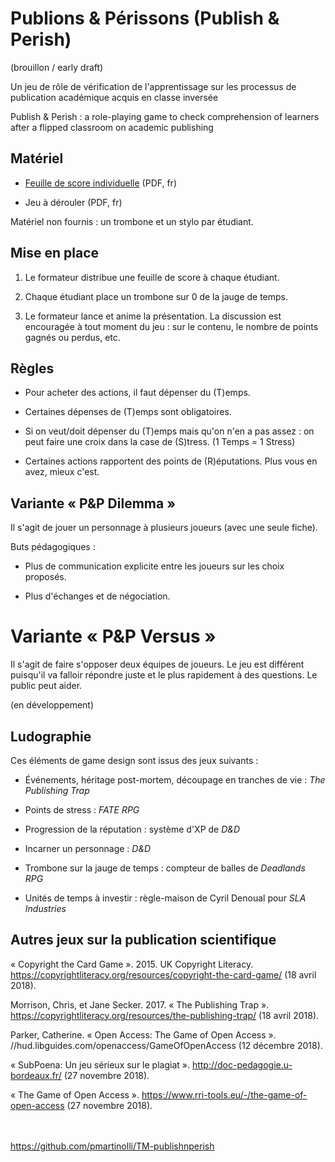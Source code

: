 # Publions &amp; Périssons (Publish &amp; Perish)

(brouillon / early draft)

Un jeu de rôle de vérification de l'apprentissage sur les processus de publication académique acquis en classe inversée

Publish &amp; Perish : a role-playing game to check comprehension of learners after a flipped classroom on academic publishing

## Matériel

- [Feuille de score individuelle](https://github.com/pmartinolli/TM-publishnperish/blob/master/files/pnp-points-v1.2.fr.pdf) (PDF, fr)

- Jeu à dérouler (PDF, fr)

Matériel non fournis : un trombone et un stylo par étudiant.

## Mise en place

1. Le formateur distribue une feuille de score à chaque étudiant. 

2. Chaque étudiant place un trombone sur 0 de la jauge de temps.

3. Le formateur lance et anime la présentation. La discussion est encouragée à tout moment du jeu : sur le contenu, le nombre de points gagnés ou perdus, etc.

## Règles

* Pour acheter des actions, il faut dépenser du (T)emps. 

* Certaines dépenses de (T)emps sont obligatoires.

* Si on veut/doit dépenser du (T)emps mais qu'on n'en a pas assez : on peut faire une croix dans la case de (S)tress. (1 Temps = 1 Stress)

* Certaines actions rapportent des points de (R)éputations. Plus vous en avez, mieux c'est.


## Variante « P&P Dilemma » 

Il s'agit de jouer un personnage à plusieurs joueurs (avec une seule fiche).

Buts pédagogiques : 

* Plus de communication explicite entre les joueurs sur les choix proposés. 

* Plus d'échanges et de négociation.


# Variante « P&P Versus »

Il s'agit de faire s'opposer deux équipes de joueurs. Le jeu est différent puisqu'il va falloir répondre juste et le plus rapidement à des questions. Le public peut aider.

(en développement)


## Ludographie

Ces éléments de game design sont issus des jeux suivants : 

* Événements, héritage post-mortem, découpage en tranches de vie : *The Publishing Trap*

* Points de stress : *FATE RPG*

* Progression de la réputation : système d'XP de *D&D*

* Incarner un personnage : *D&D*

* Trombone sur la jauge de temps : compteur de balles de *Deadlands RPG*

* Unités de temps à investir : règle-maison de Cyril Denoual pour *SLA Industries*

## Autres jeux sur la publication scientifique

« Copyright the Card Game ». 2015. UK Copyright Literacy. https://copyrightliteracy.org/resources/copyright-the-card-game/ (18 avril 2018).

Morrison, Chris, et Jane Secker. 2017. « The Publishing Trap ». https://copyrightliteracy.org/resources/the-publishing-trap/ (18 avril 2018).

Parker, Catherine. « Open Access: The Game of Open Access ». //hud.libguides.com/openaccess/GameOfOpenAccess (12 décembre 2018).

« SubPoena: Un jeu sérieux sur le plagiat ». http://doc-pedagogie.u-bordeaux.fr/ (27 novembre 2018).

« The Game of Open Access ». https://www.rri-tools.eu/-/the-game-of-open-access (27 novembre 2018).





\
\
https://github.com/pmartinolli/TM-publishnperish
